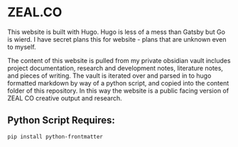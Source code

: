 # ZEAL.CO

This website is built with Hugo. Hugo is less of a mess than Gatsby but Go is wierd. I have secret plans this for website - plans that are unknown even to myself.

The content of this website is pulled from my private obsidian vault includes project documentation, research and development notes, literature notes, and pieces of writing.  The vault is iterated over and parsed in to hugo formatted markdown by way of a python script, and copied into the content folder of this repository. In this way the website is a public facing version of ZEAL CO creative output and research.

## Python Script Requires:

```
pip install python-frontmatter
```
